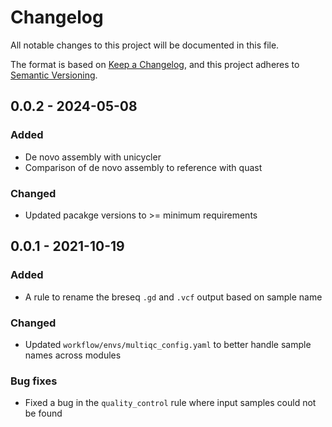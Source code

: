 # Changelog

All notable changes to this project will be documented in this file.

The format is based on [Keep a Changelog](https://keepachangelog.com/en/1.0.0/),
and this project adheres to [Semantic
Versioning](https://semver.org/spec/v2.0.0.html).

## 0.0.2 - 2024-05-08

### Added
- De novo assembly with unicycler
- Comparison of de novo assembly to reference with quast

### Changed
- Updated pacakge versions to >= minimum requirements

## 0.0.1 - 2021-10-19

### Added
- A rule to rename the breseq `.gd` and `.vcf` output based on sample name

### Changed
- Updated `workflow/envs/multiqc_config.yaml` to better handle sample names
  across modules

### Bug fixes
- Fixed a bug in the `quality_control` rule where input samples could not be
  found
